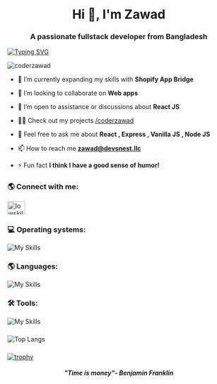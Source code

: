<h1 align="center">Hi 👋, I'm Zawad</h1>
<h3 align="center">A passionate fullstack developer from Bangladesh</h3>

[![Typing SVG](https://readme-typing-svg.herokuapp.com?font=Fira+Code&pause=1000&color=F70000&center=true&vCenter=true&repeat=false&width=435&lines=Yoo!+Have+a+look+around)](https://git.io/typing-svg)

<p align="left"> <img src="https://komarev.com/ghpvc/?username=coderzawad&label=Profile%20views&color=0e75b6&style=flat" alt="coderzawad" /> </p>

- 🌱 I’m currently expanding my skills with **Shopify App Bridge**

- 👯 I’m looking to collaborate on **Web apps**

- 🤝 I’m open to assistance or discussions about **React JS**

- 👨‍💻 Check out my projects [/coderzawad](https://github.com/coderzawad?tab=repositories)

- 💬 Feel free to ask me about **React , Express , Vanilla JS , Node JS**

- 📫 How to reach me **zawad@devsnest.llc**

- ⚡ Fun fact **I think I have a good sense of humor!**

<h3 align="left">🌎 Connect with me:</h3>
<p align="left">
<a href="https://discord.gg/w5Pr89PnV4" target="blank"><img align="center" src="https://skillicons.dev/icons?i=discord" alt="lowskillsedits" height="30" width="40" /></a>
</p>

<h3 align="left">💻 Operating systems:</h3>
<a>
  <img src="https://skillicons.dev/icons?i=apple,windows,debian" alt="My Skills" />
</a>

<h3 align="left">🌎 Languages:</h3>
<a>
  <img src="https://skillicons.dev/icons?i=js,html,css,bash,python,react,nodejs" alt="My Skills" />
</a>

<h3 align="left">🛠️ Tools:</h3>
<a>
  <img src="https://skillicons.dev/icons?i=vscode,aftereffects,photoshop,github,blender" alt="My Skills" />
</a>

<h3 align="left"></h3>

![Top Langs](https://github-readme-stats.vercel.app/api/top-langs/?username=coderzawad&hide_progress=true)

<h3 align="left"></h3>

[![trophy](https://github-profile-trophy.vercel.app/?username=face&theme=onedark)](https://github.com/ryo-ma/github-profile-trophy)

<center><h5 align="center">"Time is money"- Benjamin Franklin</h5></center>